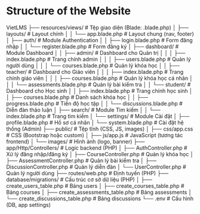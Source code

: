 # Structure of the Website

VietLMS
├── resources/views/                      # Tệp giao diện (Blade: .blade.php)
│   ├── layouts/                         # Layout chính
│   │   └── app.blade.php                # Layout chung (nav, footer)
│   ├── auth/                            # Module Authentication
│   │   ├── login.blade.php              # Form đăng nhập
│   │   └── register.blade.php           # Form đăng ký
│   ├── dashboard/                       # Module Dashboard
│   │   ├── admin/                       # Dashboard cho Quản trị
│   │   │   ├── index.blade.php          # Trang chính admin
│   │   │   ├── users.blade.php          # Quản lý người dùng
│   │   │   └── courses.blade.php        # Quản lý khóa học
│   │   ├── teacher/                     # Dashboard cho Giáo viên
│   │   │   ├── index.blade.php          # Trang chính giáo viên
│   │   │   ├── courses.blade.php        # Quản lý khóa học cá nhân
│   │   │   └── assessments.blade.php    # Quản lý bài kiểm tra
│   │   └── student/                     # Dashboard cho Học sinh
│   │       ├── index.blade.php          # Trang chính học sinh
│   │       ├── courses.blade.php        # Danh sách khóa học
│   │       ├── progress.blade.php       # Tiến độ học tập
│   │       └── discussions.blade.php    # Diễn đàn thảo luận
│   ├── search/                          # Module Tìm kiếm
│   │   └── index.blade.php              # Trang tìm kiếm
│   └── settings/                        # Module Cài đặt
│       ├── profile.blade.php            # Hồ sơ cá nhân
│       └── system.blade.php             # Cài đặt hệ thống (Admin)
├── public/                              # Tệp tĩnh (CSS, JS, images)
│   ├── css/app.css                      # CSS (Bootstrap hoặc custom)
│   ├── js/app.js                        # JavaScript (tương tác frontend)
│   └── images/                          # Hình ảnh (logo, banner)
├── app/Http/Controllers/                 # Logic backend (PHP)
│   ├── AuthController.php               # Xử lý đăng nhập/đăng ký
│   ├── CourseController.php             # Quản lý khóa học
│   ├── AssessmentController.php         # Quản lý bài kiểm tra
│   ├── DiscussionController.php         # Quản lý diễn đàn
│   └── UserController.php               # Quản lý người dùng
├── routes/web.php                       # Định tuyến (PHP)
├── database/migrations/                 # Cấu trúc cơ sở dữ liệu (PHP)
│   ├── create_users_table.php           # Bảng users
│   ├── create_courses_table.php         # Bảng courses
│   ├── create_assessments_table.php     # Bảng assessments
│   └── create_discussions_table.php     # Bảng discussions
└── .env                                 # Cấu hình (DB, app settings)